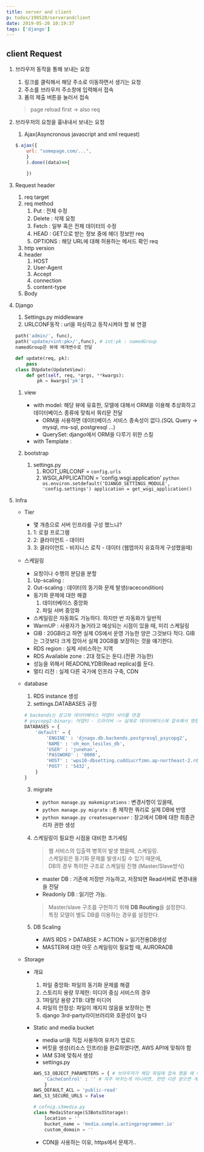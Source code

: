 ```yaml
---
title: server and client
p: todos/190520/serverandclient
date: 2019-05-20 10:19:37
tags: ['django']
---
```


## client Request
   1. 브라우저 동작을 통해 보내는 요청
      1. 링크를 클릭해서 해당 주소로 이동하면서 생기는 요청
      1. 주소를 브라우저 주소창에 입력해서 접속
      1. 폼의 제출 버튼을 눌러서 접속
      >  page reload first -> also req

   1. 브라우저의 요청을 흉내내서 보내는 요청
      1. Ajax(Asyncronous javascript and xml request)
        ```javascript
        $.ajax({
            url: "somepage.com/...",
            }
            ).done((data)=>{
            
            })
        ```

   1. Request header
      1. req target
      1. req method
         1. Put : 전체 수정
         1. Delete : 삭제 요청
         1. Fetch : 일부 혹은 전체 데이터의 수정
         1. HEAD : GET으로 받는 정보 중에 헤더 정보만 req
         1. OPTIONS : 해당 URL에 대해 허용하는 메서드 확인 req
      1. http version
      1. header
         1. HOST
         1. User-Agent
         1. Accept
         1. connection
         1. content-type
      1. Body
   
   1. Django
      1. Settings.py middleware
      1. URLCONF동작 : url을 파싱하고 동작시켜야 할 뷰 연결
        ```python
        path('admin/', func),
        path('update/<int:pk>/',func), # int:pk : namedGroup
        namedGroup은 뷰에 매개변수로 전달
        
        def update(req, pk):
            pass
        class DUpdate(UpdateView):
            def get(self, req, *args, **kwargs):
                pk = kwargs['pk']
        ```
      1. view
         -  with model: 해당 뷰에 유효한, 모델에 대해서 ORM을 이용해 추상화하고 데이터베이스 종류에 맞춰서 쿼리문 전달
            - ORM을 사용하면 데이터베이스 서비스 종속성이 없다.(SQL Query -> mysql, ms-sql, postgresql ...)
            - QuerySet: django에서 ORM을 다루기 위한 스킬
         - with Template : 
      
      1. bootstrap
         1. settings.py
            1. ROOT_URLCONF = `config.urls`
            1. WSGI_APPLICATION = 'config.wsgi.application'
    ```python
    os.environ.setdefault('DJANGO_SETTINGS_MODULE', 'config.settings')
    application = get_wsgi_application()
    ```
   1. Infra
      - Tier
         - 몇 개층으로 서버 인프라를 구성 했느냐?
         1. 1: 로컬 프로그램
         1. 2: 클라이언트 - 데이터
         1. 3: 클라이언트 - 비지니스 로직 - 데이터 (웹앱까지 유효하게 구성했을때)
      - 스케일링
         - 요청이나 수행의 분담을 분할
         1. Up-scaling : 
         1. Out-scaling : 데이터의 동기화 문제 발생(racecondition)
         - 동기화 문제에 대한 해결
            1. 데이터베이스 중앙화
            1. 파일 서버 중앙화
         - 스케일링은 자동화도 가능하다. 하지만 반 자동화가 일반적
         - WarmUP : 사용자가 늘거라고 예상되는 시점이 있을 때, 미리 스케일링
         - GIB : 20GB라고 하면 실제 OS에서 운영 가능한 양은 그것보다 적다. GIB는 그것보다 크게 잡아서 실제 20GB를 보장하는 것을 얘기한다.
         - RDS region : 실제 서비스하는 지역
         - RDS Available zone : 2대 정도는 둔다.(전환 가능한)
         - 성능을 위해서 READONLYDB(Read replica)를 둔다.
         - 멀티 리전 : 실제 다른 국가에 인프라 구축, CDN

      - database
         1. RDS instance 생성
         2. settings.DATABASES 규정
        ```python
        # backends는 장고와 데이터베이스 어뎁터 사이를 연결
        # psycopg2-binary: 어댑터 - 드라이버 -> 실제로 데이터베이스에 접속해서 명령을 수행
        DATABASES = {
            'default' = {
                'ENGINE' : 'djnago.db.backends.postgresql_psycopg2',
                'NAME' : 'oh_mon_lesiles_db',
                'USER' : 'junehan',
                'PASSWORD' : '0000',
                'HOST' : 'wps10-dbsetting.cuddiucrfzmn.ap-northeast-2.rds.amazonaws.com',
                'POST' : '5432',
            }
        }
        ```
         3. migrate
            - `python manage.py makemigrations` : 변경사항이 있을때, 
            - `python manage.py migrate` : 총 제작한 쿼리로 실제 DB에 반영
            - `python manage.py createsuperuser` : 장고에서 DB에 대한 최종관리자 권한 생성

         4. 스케일링이 필요한 시점을 대비한 초기세팅
            > 웹 서비스의 입출력 병목이 발생 했을때, 스케일링.  
             스케일링은 동기화 문제를 발생시킬 수 있기 때문에,  
             DB의 경우 특이한 구조로 스케일링 진행 (Master/Slave방식)
            - master DB : 기존에 저장만 가능하고, 저장되면 Read서버로 변경내용을 전달
            - Readonly DB : 읽기만 가능.  
  
            > Master/slave 구조를 구현하기 위해 **DB Routing**을 설정한다.  
            특정 모델이 별도 DB를 이용하는 경우를 설정한다.
            
        5. DB Scaling
           - AWS RDS > DATABSE > ACTION > 읽기전용DB생성
           - MASTER에 대한 아웃 스케일링이 필요할 때, AURORADB

      - Storage
         - 개요
            1. 파일 중앙화: 파일의 동기화 문제를 해결
            2. 스토리지 용량 무제한: 미디어 중심 서비스의 경우
            3. 1파일당 용량 2TB: 대형 미디어
            4. 파일의 안정성: 파일이 깨지지 않음을 보장하는 편
            5. django 3rd-party라이브러리와 호환성이 높다
            
         - Static and media bucket
            - media url을 직접 사용하여 유저가 업로드
            - 버킷을 생성(리소스 인프라)을 완료하였다면, AWS API에 맞춰야 함
            - IAM S3에 맞춰서 생성
            - settings.py
            ```python
            AWS_S3_OBJECT_PARAMETERS = { # 브라우저가 해당 파일에 접속 했을 때 나타나는 파라미터 값
                'CacheControl' : '' # 자주 바꾸는게 아니라면, 한번 다운 받으면 계속 유지되도록
                }
            AWS_DEFAULT_ACL = 'public-read'
            AWS_S3_SECURE_URLS = False
            ```
            ```python
            # cofnig.s3media.py
            class MedaiStorage(S3Boto3Storage):
                location = ''
                bucket_name = 'media.sample.actingprogrammer.io'
                custom_domain = ''
            ```
            - CDN을 사용하는 이유, https에서 문제가..

